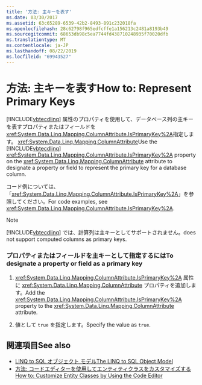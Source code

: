 ```yaml
---
title: '方法: 主キーを表す'
ms.date: 03/30/2017
ms.assetid: 63c65289-6539-42b2-8493-891c232018fa
ms.openlocfilehash: 28c62798f965edfcffe1a156213c2481a8193b49
ms.sourcegitcommit: 68653db98c5ea7744fd438710248935f70020dfb
ms.translationtype: MT
ms.contentlocale: ja-JP
ms.lasthandoff: 08/22/2019
ms.locfileid: "69943527"
---
```

# <a name="how-to-represent-primary-keys"></a><span data-ttu-id="dae4c-102">方法: 主キーを表す</span><span class="sxs-lookup"><span data-stu-id="dae4c-102">How to: Represent Primary Keys</span></span>
<span data-ttu-id="dae4c-103">[!INCLUDE[vbtecdlinq](../../../../../../includes/vbtecdlinq-md.md)] 属性のプロパティを使用して、データベース列の主キーを表すプロパティまたはフィールドを<xref:System.Data.Linq.Mapping.ColumnAttribute.IsPrimaryKey%2A>指定します。 <xref:System.Data.Linq.Mapping.ColumnAttribute></span><span class="sxs-lookup"><span data-stu-id="dae4c-103">Use the [!INCLUDE[vbtecdlinq](../../../../../../includes/vbtecdlinq-md.md)] <xref:System.Data.Linq.Mapping.ColumnAttribute.IsPrimaryKey%2A> property on the <xref:System.Data.Linq.Mapping.ColumnAttribute> attribute to designate a property or field to represent the primary key for a database column.</span></span>  
  
 <span data-ttu-id="dae4c-104">コード例については、「<xref:System.Data.Linq.Mapping.ColumnAttribute.IsPrimaryKey%2A>」を参照してください。</span><span class="sxs-lookup"><span data-stu-id="dae4c-104">For code examples, see <xref:System.Data.Linq.Mapping.ColumnAttribute.IsPrimaryKey%2A>.</span></span>  
  
> [!NOTE]
> [!INCLUDE[vbtecdlinq](../../../../../../includes/vbtecdlinq-md.md)] <span data-ttu-id="dae4c-105">では、計算列は主キーとしてサポートされません。</span><span class="sxs-lookup"><span data-stu-id="dae4c-105">does not support computed columns as primary keys.</span></span>  
  
### <a name="to-designate-a-property-or-field-as-a-primary-key"></a><span data-ttu-id="dae4c-106">プロパティまたはフィールドを主キーとして指定するには</span><span class="sxs-lookup"><span data-stu-id="dae4c-106">To designate a property or field as a primary key</span></span>  
  
1. <span data-ttu-id="dae4c-107"><xref:System.Data.Linq.Mapping.ColumnAttribute.IsPrimaryKey%2A> 属性に <xref:System.Data.Linq.Mapping.ColumnAttribute> プロパティを追加します。</span><span class="sxs-lookup"><span data-stu-id="dae4c-107">Add the <xref:System.Data.Linq.Mapping.ColumnAttribute.IsPrimaryKey%2A> property to the <xref:System.Data.Linq.Mapping.ColumnAttribute> attribute.</span></span>  
  
2. <span data-ttu-id="dae4c-108">値として `true` を指定します。</span><span class="sxs-lookup"><span data-stu-id="dae4c-108">Specify the value as `true`.</span></span>  
  
## <a name="see-also"></a><span data-ttu-id="dae4c-109">関連項目</span><span class="sxs-lookup"><span data-stu-id="dae4c-109">See also</span></span>

- [<span data-ttu-id="dae4c-110">LINQ to SQL オブジェクト モデル</span><span class="sxs-lookup"><span data-stu-id="dae4c-110">The LINQ to SQL Object Model</span></span>](../../../../../../docs/framework/data/adonet/sql/linq/the-linq-to-sql-object-model.md)
- [<span data-ttu-id="dae4c-111">方法: コードエディターを使用してエンティティクラスをカスタマイズする</span><span class="sxs-lookup"><span data-stu-id="dae4c-111">How to: Customize Entity Classes by Using the Code Editor</span></span>](../../../../../../docs/framework/data/adonet/sql/linq/how-to-customize-entity-classes-by-using-the-code-editor.md)
